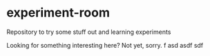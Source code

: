 # experiment-room
Repository to try some stuff out and learning experiments

Looking for something interesting here? Not yet, sorry.
f
asd
asdf
sdf
